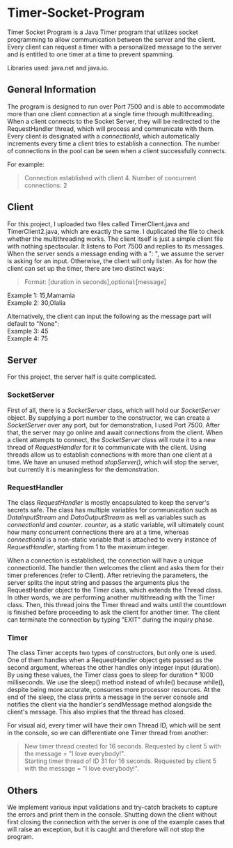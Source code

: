 # Timer-Socket-Program

Timer Socket Program is a Java Timer program that utilizes socket programming to allow communication between the server and the client. Every client can request a timer with a personalized message to the server and is entitled to one timer at a time to prevent spamming. <br />

Libraries used: java.net and java.io.


## General Information

The program is designed to run over Port 7500 and is able to accommodate more than one client connection at a single time through multithreading. When a client connects to the Socket Server, they will be redirected to the RequestHandler thread, which will process and communicate with them. Every client is designated with a *connectionId*, which automatically increments every time a client tries to establish a connection. The number of connections in the pool can be seen when a client successfully connects.

For example:
> Connection established with client 4. Number of concurrent connections: 2



## Client

For this project, I uploaded two files called TimerClient.java and TimerClient2.java, which are exactly the same. I duplicated the file to check whether the multithreading works. The client itself is just a simple client file with nothing spectacular. It listens to Port 7500 and replies to its messages. When the server sends a message ending with a ": ", we assume the server is asking for an input. Otherwise, the client will only listen. As for how the client can set up the timer, there are two distinct ways:

> Format: [duration in seconds],optional:[message]

Example 1: 15,Mamamia <br />
Example 2: 30,Olalia 

Alternatively, the client can input the following as the message part will default to "None": <br />
Example 3: 45 <br />
Example 4: 75



## Server

For this project, the server half is quite complicated. 

### SocketServer

First of all, there is a *SocketServer* class, which will hold our *SocketServer* object. By supplying a port number to the constructor, we can create a *SocketServer* over any port, but for demonstration, I used Port 7500. After that, the server may go online and await connections from the client. When a client attempts to connect, the *SocketServer* class will route it to a new thread of *RequestHandler* for it to communicate with the client. Using threads allow us to establish connections with more than one client at a time. We have an unused method *stopServer()*, which will stop the server, but currently it is meaningless for the demonstration.

### RequestHandler
The class *RequestHandler* is mostly encapsulated to keep the server's secrets safe. The class has multiple variables for communication such as *DataInputStream* and *DataOutputStream* as well as variables such as *connectionId* and *counter*. *counter*, as a static variable, will ultimately count how many concurrent connections there are at a time, whereas *connectionId* is a non-static variable that is attached to every instance of *RequestHandler*, starting from 1 to the maximum integer.

When a connection is established, the connection will have a unique connectionId. The handler then welcomes the client and asks them for their timer preferences (refer to Client). After retrieving the parameters, the server splits the input string and passes the arguments plus the RequestHandler object to the Timer class, which extends the Thread class. In other words, we are performing another multithreading with the Timer class. Then, this thread joins the Timer thread and waits until the countdown is finished before proceeding to ask the client for another timer. The client can terminate the connection by typing "EXIT" during the inquiry phase.

### Timer
The class Timer accepts two types of constructors, but only one is used. One of them handles when a RequestHandler object gets passed as the second argument, whereas the other handles only integer input (duration). By using these values, the Timer class goes to sleep for duration * 1000 milliseconds. We use the sleep() method instead of while() because while(), despite being more accurate, consumes more processor resources. At the end of the sleep, the class prints a message in the server console and notifies the client via the handler's sendMessage method alongside the client's message. This also implies that the thread has closed.

For visual aid, every timer will have their own Thread ID, which will be sent in the console, so we can differentiate one Timer thread from another:
> New timer thread created for 16 seconds. Requested by client 5 with the message = "I love everybody!". <br />
> Starting timer thread of ID 31 for 16 seconds. Requested by client 5 with the message = "I love everybody!". <br />

## Others

We implement various input validations and try-catch brackets to capture the errors and print them in the console. Shutting down the client without first closing the connection with the server is one of the example cases that will raise an exception, but it is caught and therefore will not stop the program.



